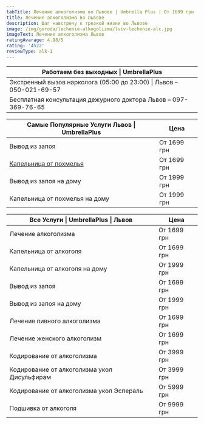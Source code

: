 ```yaml
---
tabTitle: Лечение алкоголизма во Львове | Umbrella Plus | От 1699 грн
title: Лечение алкоголизма во Львове
description: Шаг навстречу к трезкой жизни во Львове
image: /img/goroda/lechenie-alkogolizma/lviv-lechenie-alc.jpg
imageText: Лечение алкоголизма Львов
ratingAvarage: 4.98/5
rating: '4522'
reviewType: alk-1
---
```


| Работаем без выходных \| UmbrellaPlus                                |
| -------------------------------------------------------------------- |
| Экстренный вызов нарколога (05:00 до 23:00) \| Львов – 050-021-69-57 |
| Бесплатная консультация дежурного доктора Львов – 097-369-76-65      |

| Самые Популярные Услуги Львов \| UmbrellaPlus          | Цена        |
| ------------------------------------------------------ | ----------- |
| Вывод из запоя                                         | От 1699 грн |
| [Капельница от похмелья](Kapelnica_ot_alkogola_v-lvov) | От 1699 грн |
| Вывод из запоя на дому                                 | От 1999 грн |
| Капельница от похмелья на дому                         | От 1999 грн |

| Все Услуги \| UmbrellaPlus \| Львов         | Цена        |
| ------------------------------------------- | ----------- |
| Лечение алкоголизма                         | От 1699 грн |
| Капельница от алкоголя                      | От 1699 грн |
| Капельница от алкоголя на дому              | От 1999 грн |
| Вывод из запоя                              | От 1699 грн |
| Вывод из запоя на дому                      | От 1999 грн |
| Лечение пивного алкоголизма                 | От 1699 грн |
| Лечение женского алкоголизм                 | От 1699 грн |
| Кодирование от алкоголизма                  | От 3999 грн |
| Кодирование от алкоголизма укол Дисульфирам | От 3999 грн |
| Кодирование от алкоголизма укол Эспераль    | От 5999 грн |
| Подшивка от алкоголя                        | От 9999 грн |
